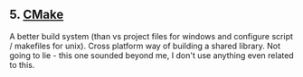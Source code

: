 ## 5. [CMake](http://aosabook.org/en/cmake.html)

A better build system (than vs project files for windows and configure script / makefiles for unix). Cross platform way of building a shared library. Not going to lie - this one sounded beyond me, I don't use anything even related to this.